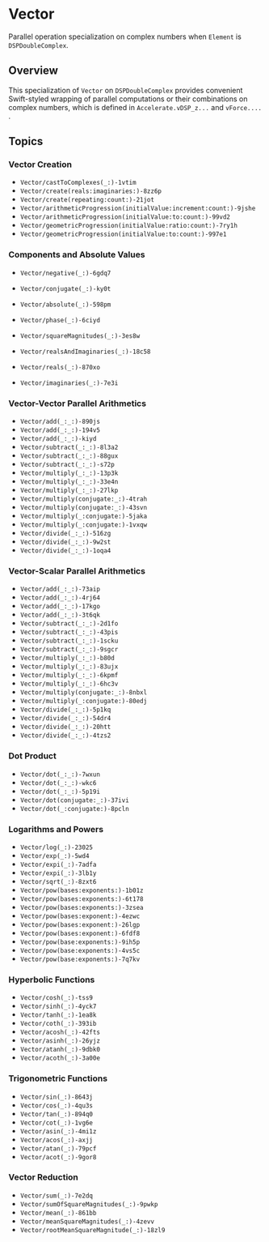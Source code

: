 #  Vector<DSPDoubleComplex>
Parallel operation specialization on complex numbers when `Element` is `DSPDoubleComplex`.

## Overview

This specialization of ``Vector`` on `DSPDoubleComplex` provides convenient Swift-styled wrapping of
parallel computations or their combinations on complex numbers,
which is defined in `Accelerate.vDSP_z...` and `vForce....` . 


## Topics

### Vector Creation
- ``Vector/castToComplexes(_:)-1vtim``
- ``Vector/create(reals:imaginaries:)-8zz6p``
- ``Vector/create(repeating:count:)-21jot``
- ``Vector/arithmeticProgression(initialValue:increment:count:)-9jshe``
- ``Vector/arithmeticProgression(initialValue:to:count:)-99vd2``
- ``Vector/geometricProgression(initialValue:ratio:count:)-7ry1h``
- ``Vector/geometricProgression(initialValue:to:count:)-997e1``

### Components and Absolute Values

- ``Vector/negative(_:)-6gdq7``
- ``Vector/conjugate(_:)-ky0t``

- ``Vector/absolute(_:)-598pm``
- ``Vector/phase(_:)-6ciyd``
- ``Vector/squareMagnitudes(_:)-3es8w``

- ``Vector/realsAndImaginaries(_:)-18c58``
- ``Vector/reals(_:)-870xo``
- ``Vector/imaginaries(_:)-7e3i``


### Vector-Vector Parallel Arithmetics
- ``Vector/add(_:_:)-890js``
- ``Vector/add(_:_:)-194v5``
- ``Vector/add(_:_:)-kiyd``
- ``Vector/subtract(_:_:)-8l3a2``
- ``Vector/subtract(_:_:)-88gux``
- ``Vector/subtract(_:_:)-s72p``
- ``Vector/multiply(_:_:)-13p3k``
- ``Vector/multiply(_:_:)-33e4n``
- ``Vector/multiply(_:_:)-27lkp``
- ``Vector/multiply(conjugate:_:)-4trah``
- ``Vector/multiply(conjugate:_:)-43svn``
- ``Vector/multiply(_:conjugate:)-5jaka``
- ``Vector/multiply(_:conjugate:)-1vxqw``
- ``Vector/divide(_:_:)-516zg``
- ``Vector/divide(_:_:)-9w2st``
- ``Vector/divide(_:_:)-1oqa4``


### Vector-Scalar Parallel Arithmetics
- ``Vector/add(_:_:)-73aip``
- ``Vector/add(_:_:)-4rj64``
- ``Vector/add(_:_:)-17kgo``
- ``Vector/add(_:_:)-3t6qk``
- ``Vector/subtract(_:_:)-2d1fo``
- ``Vector/subtract(_:_:)-43pis``
- ``Vector/subtract(_:_:)-1scku``
- ``Vector/subtract(_:_:)-9sgcr``
- ``Vector/multiply(_:_:)-b80d``
- ``Vector/multiply(_:_:)-83ujx``
- ``Vector/multiply(_:_:)-6kpmf``
- ``Vector/multiply(_:_:)-6hc3v``
- ``Vector/multiply(conjugate:_:)-8nbxl``
- ``Vector/multiply(_:conjugate:)-80edj``
- ``Vector/divide(_:_:)-5p1kq``
- ``Vector/divide(_:_:)-54dr4``
- ``Vector/divide(_:_:)-20htt``
- ``Vector/divide(_:_:)-4tzs2``

### Dot Product
- ``Vector/dot(_:_:)-7wxun``
- ``Vector/dot(_:_:)-wkc6``
- ``Vector/dot(_:_:)-5p19i``
- ``Vector/dot(conjugate:_:)-37ivi``
- ``Vector/dot(_:conjugate:)-8pcln``

### Logarithms and Powers
- ``Vector/log(_:)-23025``
- ``Vector/exp(_:)-5wd4``
- ``Vector/expi(_:)-7adfa``
- ``Vector/expi(_:)-3lb1y``
- ``Vector/sqrt(_:)-8zxt6``
- ``Vector/pow(bases:exponents:)-1b01z``
- ``Vector/pow(bases:exponents:)-6t178``
- ``Vector/pow(bases:exponents:)-3zsea``
- ``Vector/pow(bases:exponent:)-4ezwc``
- ``Vector/pow(bases:exponent:)-26lgp``
- ``Vector/pow(bases:exponent:)-6fdf8``
- ``Vector/pow(base:exponents:)-9ih5p``
- ``Vector/pow(base:exponents:)-4vs5c``
- ``Vector/pow(base:exponents:)-7q7kv``

### Hyperbolic Functions
- ``Vector/cosh(_:)-tss9``
- ``Vector/sinh(_:)-4yck7``
- ``Vector/tanh(_:)-1ea8k``
- ``Vector/coth(_:)-393ib``
- ``Vector/acosh(_:)-42fts``
- ``Vector/asinh(_:)-26yjz``
- ``Vector/atanh(_:)-9dbk0``
- ``Vector/acoth(_:)-3a00e``

### Trigonometric Functions
- ``Vector/sin(_:)-8643j``
- ``Vector/cos(_:)-4qu3s``
- ``Vector/tan(_:)-894q0``
- ``Vector/cot(_:)-1vg6e``
- ``Vector/asin(_:)-4mi1z``
- ``Vector/acos(_:)-axjj``
- ``Vector/atan(_:)-79pcf``
- ``Vector/acot(_:)-9gor8``

### Vector Reduction
- ``Vector/sum(_:)-7e2dq``
- ``Vector/sumOfSquareMagnitudes(_:)-9pwkp``
- ``Vector/mean(_:)-861bb``
- ``Vector/meanSquareMagnitudes(_:)-4zevv``
- ``Vector/rootMeanSquareMagnitude(_:)-18zl9``
